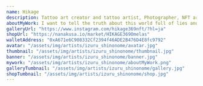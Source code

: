 ```yaml
---
name: Hikage
description: Tattoo art creator and tattoo artist, Photographer, NFT artist, Create a mix of traditional design and photography. I like cyberpunk
aboutMyWork: I want to tell the truth about this world full of lies and deceit by taking pictures and mixing them with tattoo designs. I want to use urban night scenes and neon lights to represent the light, and tattoo designs to represent the shadows. Where there is light, there is always shadow. Where there is newness, there is history. Where there is joy, there is sorrow I want to create art that can gently accompany someone's melancholy. In order to support Artistake, all staking rewards and donations to Piprycto will be sent to the management team's wallet.
galleryUrl: "https://www.instagram.com/hikage369nft/?hl=ja"
shopUrl: "https://nanakusa.io/market/HIKAGE369Omelas"
walletAddress: "0xA671e6C908332Cf2394f46ADE2B476D4E8fc9792"
avatar: "/assets/img/artists/izuru_shinonome/avatar.jpg"
thumbnail: "/assets/img/artists/izuru_shinonome/thumbnail.jpg"
banner: "/assets/img/artists/izuru_shinonome/banner.jpg"
mywork: "/assets/img/artists/izuru_shinonome/aboutMyWork.png"
galleryTumbnail: "/assets/img/artists/izuru_shinonome/gallery.jpg"
shopTumbnail: "/assets/img/artists/izuru_shinonome/shop.jpg"
---
```

